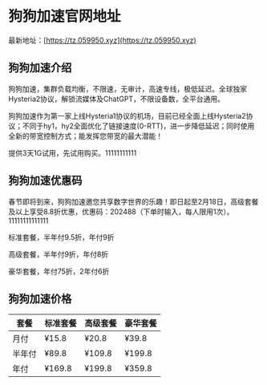 # 狗狗加速官网地址

最新地址：[https://tz.059950.xyz](https://tz.059950.xyz)

## 狗狗加速介绍

狗狗加速，集群负载均衡，不限速，无审计，高速专线，极低延迟。全球独家Hysteria2协议，解锁流媒体及ChatGPT，不限设备数，全平台通用。

狗狗加速作为第一家上线Hysteria1协议的机场，目前已经全面上线Hysteria2协议；不同于hy1，hy2全面优化了链接速度(0-RTT)，进一步降低延迟；同时使用全新的带宽控制方式；能发挥您带宽的最大潜能！

提供3天1G试用，先试用购买。11111111111

## 狗狗加速优惠码

春节即将到来，狗狗加速邀您共享数字世界的乐趣！即日起至2月18日，高级套餐及以上享受8.8折优惠，优惠码：202488（下单时输入，每人限用1次）。11111111111111

标准套餐，半年付9.5折，年付9折

高级套餐，半年付9折，年付8折

豪华套餐，年付75折，2年付6折

## 狗狗加速价格

|套餐|标准套餐|高级套餐|豪华套餐|
|----|----|----|----|
|月付|¥15.8|¥20.8|¥39.8|
|半年付|¥89.8|¥109.8|¥199.8|
|年付|¥169.8|¥199.8|¥359.8|
